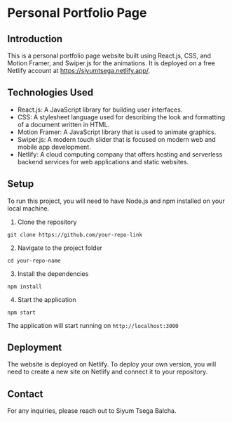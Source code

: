# Personal Portfolio Page

## Introduction
This is a personal portfolio page website built using React.js, CSS, and Motion Framer, and Swiper.js for the animations. It is deployed on a free Netlify account at https://siyumtsega.netlify.app/.

## Technologies Used
- React.js: A JavaScript library for building user interfaces.
- CSS: A stylesheet language used for describing the look and formatting of a document written in HTML.
- Motion Framer: A JavaScript library that is used to animate graphics.
- Swiper.js: A modern touch slider that is focused on modern web and mobile app development.
- Netlify: A cloud computing company that offers hosting and serverless backend services for web applications and static websites.

## Setup
To run this project, you will need to have Node.js and npm installed on your local machine.

1. Clone the repository
```
git clone https://github.com/your-repo-link
```

2. Navigate to the project folder
```
cd your-repo-name
```

3. Install the dependencies
```
npm install
```

4. Start the application
```
npm start
```

The application will start running on `http://localhost:3000`

## Deployment
The website is deployed on Netlify. To deploy your own version, you will need to create a new site on Netlify and connect it to your repository.

## Contact
For any inquiries, please reach out to Siyum Tsega Balcha.
